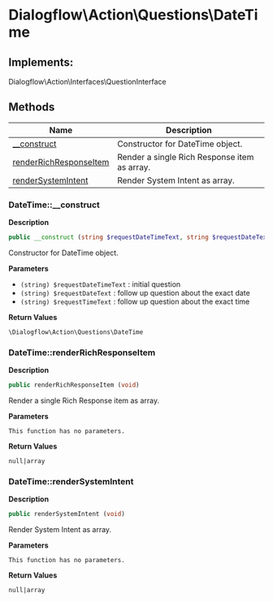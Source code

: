 # Dialogflow\Action\Questions\DateTime  



## Implements:
Dialogflow\Action\Interfaces\QuestionInterface



## Methods

| Name | Description |
|------|-------------|
|[__construct](#datetime__construct)|Constructor for DateTime object.|
|[renderRichResponseItem](#datetimerenderrichresponseitem)|Render a single Rich Response item as array.|
|[renderSystemIntent](#datetimerendersystemintent)|Render System Intent as array.|




### DateTime::__construct  

**Description**

```php
public __construct (string $requestDateTimeText, string $requestDateText, string $requestTimeText)
```

Constructor for DateTime object. 

 

**Parameters**

* `(string) $requestDateTimeText`
: initial question  
* `(string) $requestDateText`
: follow up question about the exact date  
* `(string) $requestTimeText`
: follow up question about the exact time  

**Return Values**

`\Dialogflow\Action\Questions\DateTime`





### DateTime::renderRichResponseItem  

**Description**

```php
public renderRichResponseItem (void)
```

Render a single Rich Response item as array. 

 

**Parameters**

`This function has no parameters.`

**Return Values**

`null|array`





### DateTime::renderSystemIntent  

**Description**

```php
public renderSystemIntent (void)
```

Render System Intent as array. 

 

**Parameters**

`This function has no parameters.`

**Return Values**

`null|array`




